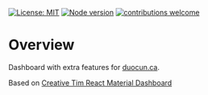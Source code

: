 [![License: MIT](https://img.shields.io/badge/License-MIT-yellow.svg)](https://opensource.org/licenses/MIT)
[![Node version](https://img.shields.io/badge/npm-v6.13.4-blue)](http://nodejs.org/download/)
[![contributions welcome](https://img.shields.io/badge/contributions-welcome-brightgreen.svg?style=flat)](https://github.com/dwyl/esta/issues)

# Overview

Dashboard with extra features for [duocun.ca](https://duocun.ca).

Based on [Creative Tim React Material Dashboard](https://github.com/creativetimofficial/material-dashboard-react)